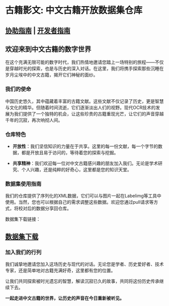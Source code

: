 # 古籍影文: 中文古籍开放数据集仓库

## [协助指南](协助指南.md)  |   [开发者指南](开发者指南.md)

## 欢迎来到中文古籍的数字世界

在这个充满无限可能的数字时代，我们热情地邀请您踏上一场特别的旅程——不仅是穿越时光的探索，也是与历史的深入对话。在这里，我们将携手探索那些沉睡在岁月尘埃中的中文古籍，揭开它们神秘的面纱。

### 我们的使命

中国历史悠久，其中蕴藏着丰富的古籍文献。这些文献不仅记录了历史，更是智慧与文化的精华。但随着时间流逝，它们逐渐淡出人们的视野。现代OCR技术的发展为我们提供了一个独特的机会，让这些珍贵的古籍重现光芒，让它们的声音穿越千年的沉寂，再次响彻人间。

### 仓库特色

- **开放性**：我们坚信知识的力量在于共享。这里的每一份文献，每一个字节的数据，都是开放且易于访问的，等待着您的探索与挖掘。

- **共享精神**：我们欢迎每一位对中文古籍感兴趣的朋友加入我们。无论是学术研究、个人兴趣，还是纯粹的好奇心，这里都是您的知识天堂。

### 数据集使用指南

我们的仓库提供了序列化的XML数据，它们可以与图片一起在Labelimg等工具中使用。当然，您也可以根据自己的需求调整这些数据。欢迎您通过pull请求等方式，将校对后的数据分享回仓库。

数据集下载链接：

## [数据集下载](数据集下载.md)

### 加入我们的行列

我们诚挚地邀请您加入这场历史与现代的对话。无论您是学者、历史爱好者、技术专家，还是简单地对古籍充满好奇，这里都有您的位置。

让我们共同探索被时光遗忘的智慧，解读沉寂已久的故事，共同将这份历史传承继续下去。

**一起走进中文古籍的世界，让历史的声音在今日重新被听见。**

